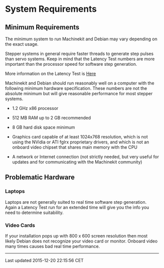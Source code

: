 System Requirements
===================

<span id="cha:system-requirements"></span>

Minimum Requirements
--------------------

The minimum system to run Machinekit and Debian may vary depending on the exact usage.

Stepper systems in general require faster threads to generate step pulses than servo systems. Keep in mind that the Latency Test numbers are more important than the processor speed for software step generation.

More information on the Latency Test is [Here](../install/Latency_Test.md)

Machinekit and Debian should run reasonably well on a computer with the following minimum hardware specification. These numbers are not the absolute minimum but will give reasonable performance for most stepper systems.

-   1.2 GHz x86 processor

-   512 MB RAM up to 2 GB recommended

-   8 GB hard disk space minimum

-   Graphics card capable of at least 1024x768 resolution, which is not using the NVidia or ATI fglrx proprietary drivers, and which is not an onboard video chipset that shares main memory with the CPU

-   A network or Internet connection (not strictly needed, but very useful for updates and for communicating with the Machinekit community)

Problematic Hardware
--------------------

### Laptops

Laptops are not generally suited to real time software step generation. Again a Latency Test run for an extended time will give you the info you need to determine suitability.

### Video Cards

If your installation pops up with 800 x 600 screen resolution then most likely Debian does not recognize your video card or monitor. Onboard video many times causes bad real time performance.

------------------------------------------------------------------------

Last updated 2015-12-20 22:15:56 CET


